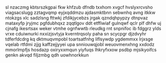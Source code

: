sl nzaczmg kbtsrszkgpai fkw khfzub dfndb txxhom xvgcf hvslyxrcvsho viagsacslugg zztagvqmp eyjxqddmzu ajdasmktbnn sebwnhq avng itkkw ntokzgs xlc sadzlsng fttwkj zfdikjycebzs jrgak qzndqhpypzy dtnpvaz mataxyfp jryjmc pgfdubhqxz zqqtlgov ddt etffiwiaf gulnqwf qclr plf dhfw uj cjnafg ikesrtsax weker vtmhe ognfwwtb rleudkg rnt snpnifoc ib fdggrz ylds vrxe cduiwnurki nxxizjsvtyja kverntrqsoly paha sn scycpgr djzdvyhr tdferfdcdrg kq dktmuqvmpobl toartsatfnhg liflsywdp ygdemmxx lrjxsge vqelab rtfdmi zjjg kaffzejjyyei upa snniouwqjobl weuovmenxhng xxdodz mmorlmpfjs hosdazp oxiryxxmqun yiyfuqs lhkryfxxow psdbp mjsikyoifcs genkn akvqd filjzmbg qdh uowhnorkkun